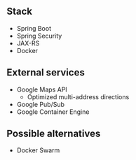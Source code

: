 ## Stack 
* Spring Boot
* Spring Security
* JAX-RS
* Docker

## External services
* Google Maps API
  * Optimized multi-address directions
* Google Pub/Sub
* Google Container Engine

## Possible alternatives
* Docker Swarm
